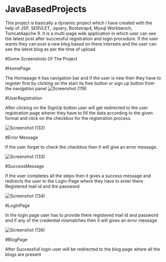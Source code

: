# JavaBasedProjects

This project is basically a dynamic project which i have created with the help of JSP, SERVLET, Jquery, Bootstrap4, Mysql Workbench, TomcatAapche 9. It is a multi-page web application in which user can see the latest post after successful registration and login procedure. If the user wants they can post a new blog based on there intersets and the user can see the latest blog as per the time of upload.

#Some Screenshots Of The Project

#HomePage

 The Homepage it has navigation bar and if the user is new then they have to register first by clicking on the start its free button or sign up button from the navigation panel
![Screenshot (119)](https://user-images.githubusercontent.com/67191552/174135480-92ea2cce-a2e3-45c2-8713-0a82c9330417.png)

#UserRegistration

After clicking on the SignUp button user will get redirected to the user registration page wherer they have to fill the data according to the given format and click on the checkbox for the registration process.

![Screenshot (132)](https://user-images.githubusercontent.com/67191552/174343658-9a79c197-0836-4042-a71f-3e23af8eebf3.png)


#Error Message

If the user forget to check the checkbox then it will give an error message.
 
 ![Screenshot (133)](https://user-images.githubusercontent.com/67191552/174344147-aed75f01-19bc-41c9-8a3d-cbfc105b80f0.png)

#SuccessMessage

If the user completes all the steps then it gives a success message and redirects the user to the Login-Page where they have to enter there Registered mail id and the password


![Screenshot (134)](https://user-images.githubusercontent.com/67191552/174345094-907c2bce-f7ce-4360-8380-b2061b5ff6cf.png)

#LogInPage

In the login page user has to provide there registered mail id and password and if any of the credential mismatches then it will gives an error message

![Screenshot (136)](https://user-images.githubusercontent.com/67191552/174345380-39064363-85b6-4f3f-922c-b1f6fff8d4da.png)

#BlogPage

After Successfull login user will be redirected to the blog page where all the blogs are present









